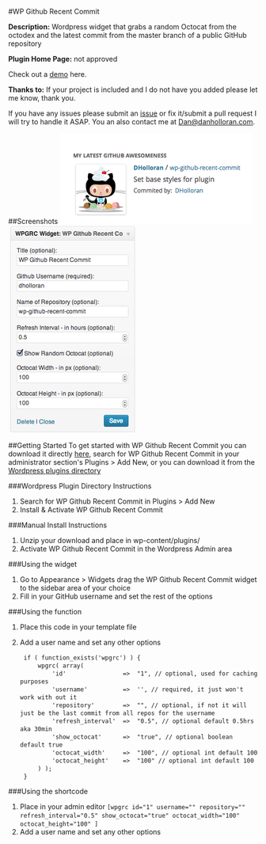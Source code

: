 #WP Github Recent Commit

**Description:** Wordpress widget that grabs a random Octocat from the octodex and the latest commit from the master branch of a public GitHub repository

**Plugin Home Page:** not approved

Check out a [demo](http://demo.danholloran.com/github-commit-widget-demo/) here.

**Thanks to:** If your project is included and I do not have you added please let me know, thank you.

If you have any issues please submit an [issue](https://github.com/DHolloran/wp-github-recent-commit/issues/new) or fix it/submit a pull request I will try to handle it ASAP. You an also contact me at [Dan@danholloran.com](mailto:dan@danholloran.com).

##Screenshots
![image](screenshot1.png)
![image](screenshot2.png)

##Getting Started
To get started with WP Github Recent Commit you can download it directly [here](https://github.com/DHolloran/wp-github-recent-commit/archive/master.zip), search for WP Github Recent Commit in your administrator section's Plugins > Add New, or you can download it from the [Wordpress plugins directory](http://wordpress.org/extend/plugins/wp-github-recent-commit/)


###Wordpress Plugin Directory Instructions
1. Search for WP Github Recent Commit in Plugins > Add New
2. Install &amp; Activate WP Github Recent Commit

###Manual Install Instructions
1. Unzip your download and place in wp-content/plugins/
2. Activate WP Github Recent Commit in the Wordpress Admin area

###Using the widget
1. Go to Appearance > Widgets drag the WP Github Recent Commit widget to the sidebar area of your choice
2. Fill in your GitHub username and set the rest of the options

###Using the function
1. Place this code in your template file
2. Add a user name and set any other options

		if ( function_exists('wpgrc') ) {
			wpgrc( array(
				'id'				=>	"1", // optional, used for caching purposes
				'username'			=>	'', // required, it just won't work with out it
				'repository'		=>	"", // optional, if not it will just be the last commit from all repos for the username
				'refresh_interval'	=>	"0.5", // optional default 0.5hrs aka 30min
				'show_octocat'		=>	"true", // optional boolean default true
				'octocat_width'		=>	"100", // optional int default 100
				'octocat_height'	=>	"100" // optional int default 100
			) );
		}

###Using the shortcode
1. Place in your admin editor `[wpgrc id="1" username="" repository="" refresh_interval="0.5" show_octocat="true" octocat_width="100" octocat_height="100" ]`
2. Add a user name and set any other options
